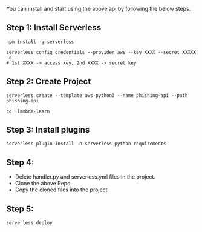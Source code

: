 You can install and start using the above api by following the below steps.

## Step 1: Install Serverless
```
npm install -g serverless

serverless config credentials --provider aws --key XXXX --secret XXXXX -o
# 1st XXXX -> access key, 2nd XXXX -> secret key

```


## Step 2: Create Project 
```
serverless create --template aws-python3 --name phishing-api --path phishing-api

cd  lambda-learn

```


## Step 3: Install plugins
```
serverless plugin install -n serverless-python-requirements

```

## Step 4:  

* Delete handler.py and serverless.yml files in the project.
* Clone the above Repo
* Copy the cloned files into the project

## Step 5:  
```
serverless deploy
```
